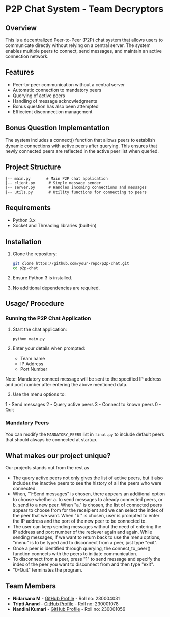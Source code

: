 # P2P Chat System - Team Decryptors

## Overview
This is a decentralized Peer-to-Peer (P2P) chat system that allows users to communicate directly without relying on a central server. The system enables multiple peers to connect, send messages, and maintain an active connection network.

## Features
- Peer-to-peer communication without a central server
- Automatic connection to mandatory peers
- Querying of active peers
- Handling of message acknowledgments
- Bonus question has also been attempted
- Effiecient disconnection management

## Bonus Question Implementation
The system includes a connect() function that allows peers to establish dynamic connections with active peers after querying. This ensures that newly connected peers are reflected in the active peer list when queried.

## Project Structure
```
|-- main.py       # Main P2P chat application
|-- client.py      # Simple message sender
|-- server.py      # Handles incoming connections and messages
|-- utils.py       # Utility functions for connecting to peers
```

## Requirements
- Python 3.x
- Socket and Threading libraries (built-in)

## Installation
1. Clone the repository:
   ```sh
   git clone https://github.com/your-repo/p2p-chat.git
   cd p2p-chat
   ```

2. Ensure Python 3 is installed.
3. No additional dependencies are required.

## Usage/ Procedure

### Running the P2P Chat Application

1. Start the chat application:

   ```sh
   python main.py
   ```

2. Enter your details when prompted:

   - Team name
   - IP Address
   - Port Number
     
Note: Mandatory connect message will be sent to the specified IP address and port number after entering the above mentioned data.

3. Use the menu options to:

  1 - Send messages
  2 - Query active peers
  3 - Connect to known peers
  0 - Quit 


### Mandatory Peers

You can modify the `MANDATORY_PEERS` list in `final.py` to include default peers that should always be connected at startup.


## What makes our project unique?
Our projects stands out from the rest as

- The query active peers not only gives the list of active peers, but it also includes the inactive peers to see the history of all the peers who were connected.
- When, "1-Send messages" is chosen, there appears an additional option to choose whether
       a. to send messages to already connected peers, or
       b. send to a new peer.
     When "a." is chosen, the list of connected peers appear to choose from for the receipient and we can select the index of the peer that we want.
     When "b." is chosen, user is prompted to enter the IP address and the port of the new peer to be connected to.
- The user can keep sending messages without the need of entering the IP address and port number of the reciever again and again. While sending messages, if we want to return back to use the menu options, "menu" 
  is to be typed and to disconnect from a peer, just type "exit".
- Once a peer is identified through querying, the connect_to_peer() function connects with the peers to initiate communication.
- To disconnect from a peer, press "1" to send message and specify the index of the peer you want to disconnect from and then type "exit".
- "0-Quit" terminates the program.



## Team Members

- **Nidarsana M** - [GitHub Profile](https://github.com/Nidarsana02) - Roll no: 230004031
- **Tripti Anand** - [GitHub Profile](https://github.com/Tripti1298) - Roll no: 230001078
- **Nandini Kumari** - [GitHub Profile](https://github.com/dini-5002) - Roll no: 230001056
